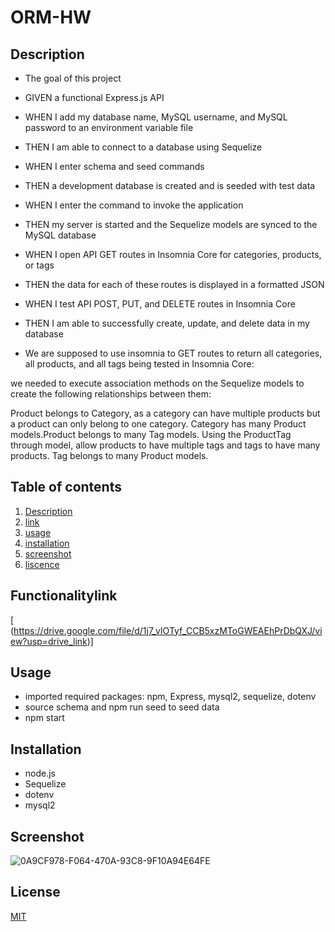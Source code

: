 # ORM-HW


## Description

- The goal of this project
- GIVEN a functional Express.js API
- WHEN I add my database name, MySQL username, and MySQL password to an environment variable file
- THEN I am able to connect to a database using Sequelize
- WHEN I enter schema and seed commands
- THEN a development database is created and is seeded with test data
- WHEN I enter the command to invoke the application
- THEN my server is started and the Sequelize models are synced to the MySQL database
- WHEN I open API GET routes in Insomnia Core for categories, products, or tags
- THEN the data for each of these routes is displayed in a formatted JSON
- WHEN I test API POST, PUT, and DELETE routes in Insomnia Core
- THEN I am able to successfully create, update, and delete data in my database

- We are supposed to use insomnia to GET routes to return all categories, all products, and all tags being tested in Insomnia Core:


we needed to execute association methods on the Sequelize models to create the following relationships between them:

Product belongs to Category, as a category can have multiple products but a product can only belong to one category.
Category has many Product models.Product belongs to many Tag models. Using the ProductTag through model, allow products to have multiple tags and tags to have many products. Tag belongs to many Product models.


  ## Table of contents

1. [ Description ](#Description)
2. [ link ](#Functionalitylink)
3. [ usage ](#Usage)
4. [ installation ](#Installation)
5. [ screenshot ](#Screenshot)
6. [ liscence ](#License)

## Functionalitylink

[
(https://drive.google.com/file/d/1j7_vIOTyf_CCB5xzMToGWEAEhPrDbQXJ/view?usp=drive_link)]
## Usage
 - imported required packages: npm, Express, mysql2, sequelize, dotenv
 - source schema and npm run seed to seed data
 - npm start

## Installation 
- node.js
- Sequelize
- dotenv
- mysql2
  

## Screenshot 

![0A9CF978-F064-470A-93C8-9F10A94E64FE](https://github.com/elixit/orm-hw/assets/63372291/69ff90b8-1ca0-4a61-a224-895cef31eaf1)



## License

[MIT](https://choosealicense.com/licenses/mit/)

